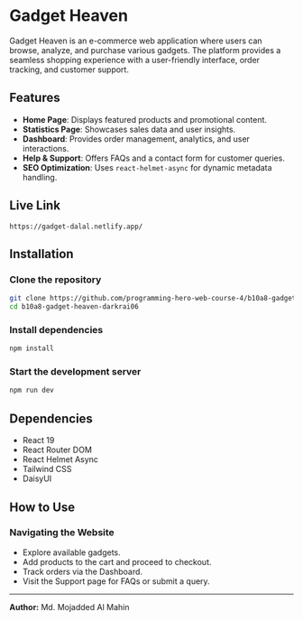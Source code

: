 # Gadget Heaven

Gadget Heaven is an e-commerce web application where users can browse, analyze, and purchase various gadgets. The platform provides a seamless shopping experience with a user-friendly interface, order tracking, and customer support.

## Features
- **Home Page**: Displays featured products and promotional content.
- **Statistics Page**: Showcases sales data and user insights.
- **Dashboard**: Provides order management, analytics, and user interactions.
- **Help & Support**: Offers FAQs and a contact form for customer queries.
- **SEO Optimization**: Uses `react-helmet-async` for dynamic metadata handling.

## Live Link
```
https://gadget-dalal.netlify.app/
```

## Installation
### Clone the repository
```sh
git clone https://github.com/programming-hero-web-course-4/b10a8-gadget-heaven-darkrai06.git
cd b10a8-gadget-heaven-darkrai06
```
### Install dependencies
```sh
npm install
```
### Start the development server
```sh
npm run dev
```

## Dependencies
- React 19
- React Router DOM
- React Helmet Async
- Tailwind CSS
- DaisyUI

## How to Use
### Navigating the Website
- Explore available gadgets.
- Add products to the cart and proceed to checkout.
- Track orders via the Dashboard.
- Visit the Support page for FAQs or submit a query.

---
**Author:** Md. Mojadded Al Mahin


